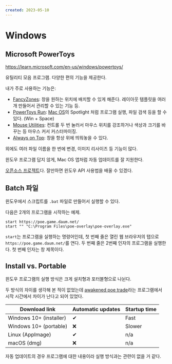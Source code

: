 ```yaml
---
created: 2023-05-10
---
```

# Windows

## Microsoft PowerToys

https://learn.microsoft.com/en-us/windows/powertoys/

유틸리티 모음 프로그램.
다양한 편의 기능을 제공한다.

내가 주로 사용하는 기능은:
- [FancyZones](https://learn.microsoft.com/en-us/windows/powertoys/fancyzones): 창을 원하는 위치에 배치할 수 있게 해준다. 레이아웃 템플릿을 여러개 만들어서 관리할 수 있는 기능 등.
- [PowerToys Run](https://learn.microsoft.com/en-us/windows/powertoys/run): [Mac OS](./mac-os.md)의 Spotlight 처럼 프로그램 실행, 파일 검색 등을 할 수 있다. (Win + Space)
- [Mouse Utilities](https://learn.microsoft.com/en-us/windows/powertoys/mouse-utilities): 컨트롤 두 번 눌러서 마우스 위치를 강조하거나 색상과 크기를 바꾸는 등 마우스 커서 커스터마이징.
- [Always on Top](https://learn.microsoft.com/en-us/windows/powertoys/always-on-top): 창을 항상 위에 띄워놓을 수 있다.

외에도 여러 파일 이름을 한 번에 변경, 이미지 리사이즈 등 기능이 많다.

윈도우 프로그램 답지 않게, Mac OS 앱처럼 자동 업데이트를 잘 지원한다.

[오픈소스 프로젝트](https://github.com/microsoft/PowerToys)다.
잘만하면 윈도우 API 사용법을 배울 수 있겠다.

## Batch 파일

윈도우에서 스크립트를 `.bat` 파일로 만들어서 실행할 수 있다.

다음은 2개의 프로그램을 시작하는 예제.

```
start https://poe.game.daum.net/
start "" "C:\Program Files\poe-overlay\poe-overlay.exe"
```

`start`는 프로그램을 실행하는 명령어인데,
첫 번째 줄은 열린 웹 브라우저의 탭으로 `https://poe.game.daum.net/`를 연다.
두 번째 줄은 2번째 인자의 프로그램을 실행한다. 첫 번째 인자는 창 제목이다.

## Install vs. Portable

윈도우 프로그램의 실행 방식은 크게 설치형과 포터블형으로 나뉜다.

두 방식의 차이를 생각해 본 적이 없었는데 [awakened poe trade](https://snosme.github.io/awakened-poe-trade/download)라는 프로그램에서 시작 시간에서 차이가 난다고 되어 있었다.

| Download link           | Automatic updates | Startup time |
|-------------------------|-------------------|--------------|
| Windows 10+ (installer) | ✔                 | Fast         |
| Windows 10+ (portable)  | ❌                | Slower       |
| Linux (AppImage)        | ✔                 | n/a          |
| macOS (dmg)             | ❌                | n/a          |

자동 업데이트의 경우 프로그램에 대한 내용이라 실행 방식과는 관련이 없을 거 같다.
